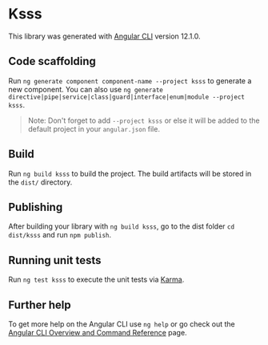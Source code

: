 # Ksss

This library was generated with [Angular CLI](https://github.com/angular/angular-cli) version 12.1.0.

## Code scaffolding

Run `ng generate component component-name --project ksss` to generate a new component. You can also use `ng generate directive|pipe|service|class|guard|interface|enum|module --project ksss`.
> Note: Don't forget to add `--project ksss` or else it will be added to the default project in your `angular.json` file. 

## Build

Run `ng build ksss` to build the project. The build artifacts will be stored in the `dist/` directory.

## Publishing

After building your library with `ng build ksss`, go to the dist folder `cd dist/ksss` and run `npm publish`.

## Running unit tests

Run `ng test ksss` to execute the unit tests via [Karma](https://karma-runner.github.io).

## Further help

To get more help on the Angular CLI use `ng help` or go check out the [Angular CLI Overview and Command Reference](https://angular.io/cli) page.
